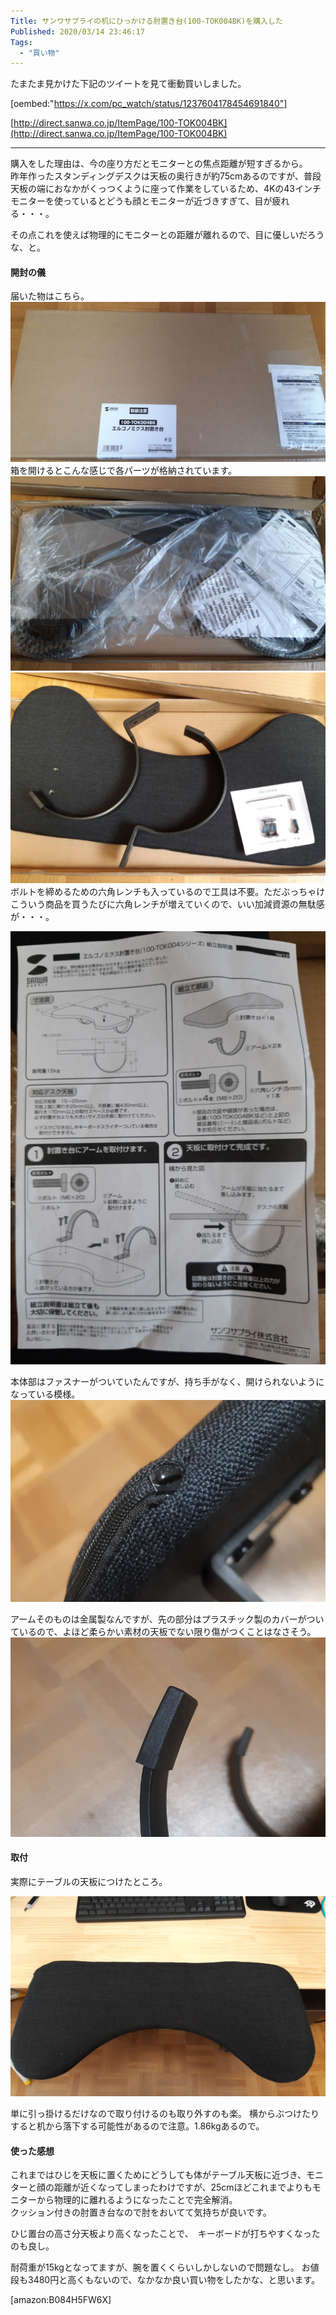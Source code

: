 ```yaml
---
Title: サンワサプライの机にひっかける肘置き台(100-TOK004BK)を購入した
Published: 2020/03/14 23:46:17
Tags:
  - "買い物"
---
```

たまたま見かけた下記のツイートを見て衝動買いしました。  

[oembed:"https://x.com/pc_watch/status/1237604178454691840"]

<!-- more -->

[http://direct.sanwa.co.jp/ItemPage/100-TOK004BK](http://direct.sanwa.co.jp/ItemPage/100-TOK004BK)

---

購入をした理由は、今の座り方だとモニターとの焦点距離が短すぎるから。  
昨年作ったスタンディングデスクは天板の奥行きが約75cmあるのですが、普段天板の端におなかがくっつくように座って作業をしているため、4Kの43インチモニターを使っているとどうも顔とモニターが近づきすぎて、目が疲れる・・・。

その点これを使えば物理的にモニターとの距離が離れるので、目に優しいだろうな、と。  



#### 開封の儀

届いた物はこちら。  
![](20200314232544.png) 
箱を開けるとこんな感じで各パーツが格納されています。  
![](20200314232612.png) 
![](20200314232636.png) 
ボルトを締めるための六角レンチも入っているので工具は不要。ただぶっちゃけこういう商品を買うたびに六角レンチが増えていくので、いい加減資源の無駄感が・・・。  

![](20200314232723.png) 

本体部はファスナーがついていたんですが、持ち手がなく、開けられないようになっている模様。  
![](20200314233216.png) 

アームそのものは金属製なんですが、先の部分はプラスチック製のカバーがついているので、よほど柔らかい素材の天板でない限り傷がつくことはなさそう。  
![](20200314233434.png) 

#### 取付

実際にテーブルの天板につけたところ。  

![](20200314232747.png) 

単に引っ掛けるだけなので取り付けるのも取り外すのも楽。
横からぶつけたりすると机から落下する可能性があるので注意。1.86kgあるので。    

#### 使った感想

これまではひじを天板に置くためにどうしても体がテーブル天板に近づき、モニターと顔の距離が近くなってしまったわけですが、25cmほどこれまでよりもモニターから物理的に離れるようになったことで完全解消。  
クッション付きの肘置き台なので肘をおいてて気持ちが良いです。  

ひじ置台の高さ分天板より高くなったことで、　キーボードが打ちやすくなったのも良し。  

耐荷重が15kgとなってますが、腕を置くくらいしかしないので問題なし。
お値段も3480円と高くもないので、なかなか良い買い物をしたかな、と思います。

[amazon:B084H5FW6X]